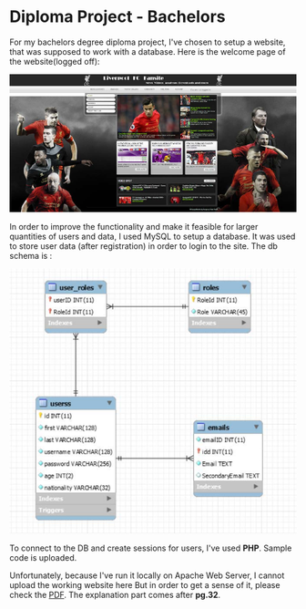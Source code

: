# Diploma Project - Bachelors

For my bachelors degree diploma project, I've chosen to setup a website, that was supposed to work with a database. Here is the welcome page of the website(logged off):

![Welcome_pg](/Welcome_pg.jpg)

In order to improve the functionality and make it feasible for larger quantities of users and data, I used MySQL to setup a database. It was used to store user data (after registration) in order to login to the site. The db schema is :

![DB_Schema](/Diploma_Project_Bachelors.jpg)

To connect to the DB and create sessions for users, I've used **PHP**. Sample code is uploaded.

Unfortunately, because I've run it locally on Apache Web Server, I cannot upload the working website here But in order to get a sense of it, please check the [PDF](https://github.com/makaronski/Diploma_Project_Bachelors/blob/master/Diploma_Project_Bachelors.pdf). The explanation part comes after **pg.32**.
